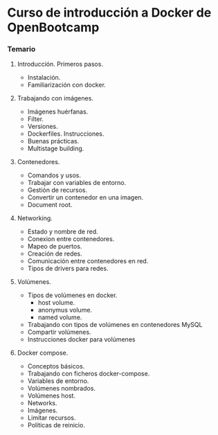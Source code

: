 # Curso de introducción a Docker de OpenBootcamp

### Temario

1. Introducción. Primeros pasos.
    - Instalación.
    - Familiarización con docker.

2. Trabajando con imágenes.
    - Imágenes huérfanas.
    - Filter.
    - Versiones.
    - Dockerfiles. Instrucciones.
    - Buenas prácticas.
    - Multistage building.

3. Contenedores.
    - Comandos y usos.
    - Trabajar con variables de entorno.
    - Gestión de recursos.
    - Convertir un contenedor en una imagen.
    - Document root.

4. Networking.
    - Estado y nombre de red.
    - Conexion entre contenedores.
    - Mapeo de puertos.
    - Creación de redes.
    - Comunicación entre contenedores en red.
    - Tipos de drivers para redes.

5. Volúmenes.
    - Tipos de volúmenes en docker.
        - host volume.
        - anonymus volume.
        - named volume.
    - Trabajando con tipos de volúmenes en contenedores MySQL
    - Compartir volúmenes.
    - Instrucciones docker para volúmenes

6. Docker compose.
    - Conceptos básicos.
    - Trabajando con ficheros docker-compose.
    - Variables de entorno.
    - Volúmenes nombrados.
    - Volúmenes host.
    - Networks.
    - Imágenes.
    - Limitar recursos.
    - Políticas de reinicio.